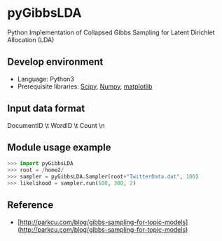 # pyGibbsLDA
Python Implementation of Collapsed Gibbs Sampling for Latent Dirichlet Allocation (LDA)

## Develop environment
* Language: Python3
* Prerequisite libraries: [Scipy](http://scipy.org), [Numpy](http://numpy.org), [matplotlib](http://matplotlib.org)

## Input data format
DocumentID \t WordID \t Count \n

## Module usage example
```python
>>> import pyGibbsLDA
>>> root = /home2/
>>> sampler = pyGibbsLDA.Sampler(root+"TwitterData.dat", 100)
>>> likelihood = sampler.run(500, 300, 2)
```

## Reference
* [http://parkcu.com/blog/gibbs-sampling-for-topic-models](http://parkcu.com/blog/gibbs-sampling-for-topic-models)

